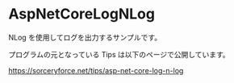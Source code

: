 # AspNetCoreLogNLog
NLog を使用してログを出力するサンプルです。

プログラムの元となっている Tips は以下のページで公開しています。

https://sorceryforce.net/tips/asp-net-core-log-n-log
